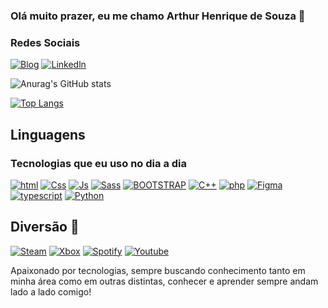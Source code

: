 ### Olá muito prazer, eu me chamo Arthur Henrique de Souza 👊

### Redes Sociais 
[![Blog](https://img.shields.io/badge/Instagram-E4405F?style=for-the-badge&logo=instagram&logoColor=white)](https://www.instagram.com/arthurhenrisouzaa/)
[![Linkedln](https://img.shields.io/badge/LinkedIn-0077B5?style=for-the-badge&logo=linkedin&logoColor=white)](https://linkedin.com/in/arthur-souza-7ba6bb225/)


![Anurag's GitHub stats](https://github-readme-stats.vercel.app/api?username=ArthurHenrique123&show_icons=true&theme=onedark)

[![Top Langs](https://github-readme-stats.vercel.app/api/top-langs/?username=ArthurHenrique123)](https://github.com/anuraghazra/github-readme-stats)



## Linguagens
### Tecnologias que eu uso no dia a dia 
[![html](	https://img.shields.io/badge/HTML5-E34F26?style=for-the-badge&logo=html5&logoColor=whit)](https://linkedin.com/in/arthur-souza-7ba6bb225/)
[![Css](https://img.shields.io/badge/CSS3-1572B6?style=for-the-badge&logo=css3&logoColor=white)](https://linkedin.com/in/arthur-souza-7ba6bb225/)
[![Js](https://img.shields.io/badge/JavaScript-323330?style=for-the-badge&logo=javascript&logoColor=F7DF1)](https://linkedin.com/in/arthur-souza-7ba6bb225/)
[![Sass](https://img.shields.io/badge/Sass-CC6699?style=for-the-badge&logo=sass&logoColor=white)](https://linkedin.com/in/arthur-souza-7ba6bb225/)
[![BOOTSTRAP](https://img.shields.io/badge/Bootstrap-563D7C?style=for-the-badge&logo=bootstrap&logoColor=white)](https://linkedin.com/in/arthur-souza-7ba6bb225/)
[![C++](https://img.shields.io/badge/C%2B%2B-00599C?style=for-the-badge&logo=c%2B%2B&logoColor=white)](https://linkedin.com/in/arthur-souza-7ba6bb225/)
[![php](https://img.shields.io/badge/PHP-777BB4?style=for-the-badge&logo=php&logoColor=white)](https://linkedin.com/in/arthur-souza-7ba6bb225/)
[![Figma](https://img.shields.io/badge/Figma-F24E1E?style=for-the-badge&logo=figma&logoColor=white)](https://www.figma.com/file/EeV2W9f2cYDqIE6AmOcJll/teste01?type=design&node-id=0%3A1&mode=design&t=pN9zwiEuQlhQ5yNK-1/) 
[![typescript](https://img.shields.io/badge/TypeCript-E34F26?style=for-the-badge&logo=html5&logoColor=whit)](https://linkedin.com/in/arthur-souza-7ba6bb225/)
[![Python](https://img.shields.io/badge/Python-E34F26?style=for-the-badge&logo=html5&logoColor=whit)](https://linkedin.com/in/arthur-souza-7ba6bb225/)



## Diversão 🥳
[![Steam](https://img.shields.io/badge/Steam-000000?style=for-the-badge&logo=steam&logoColor=white)](https://linkedin.com/in/arthur-souza-7ba6bb225/)
[![Xbox](https://img.shields.io/badge/Xbox-107C10?style=for-the-badge&logo=xbox&logoColor=white)](https://linkedin.com/in/arthur-souza-7ba6bb225/)
[![Spotify](https://img.shields.io/badge/Spotify-1ED760?&style=for-the-badge&logo=spotify&logoColor=white)](https://linkedin.com/in/arthur-souza-7ba6bb225/)
[![Youtube](https://img.shields.io/badge/Youtube-1ED760?&style=for-the-badge&logo=spotify&logoColor=white)](https://linkedin.com/in/arthur-souza-7ba6bb225/)

Apaixonado por tecnologias, sempre buscando conhecimento tanto em minha área como em outras distintas, conhecer e aprender sempre andam lado a lado comigo! 







